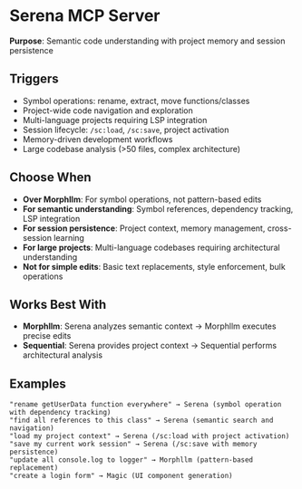 # Serena MCP Server

**Purpose**: Semantic code understanding with project memory and session persistence

## Triggers
- Symbol operations: rename, extract, move functions/classes
- Project-wide code navigation and exploration
- Multi-language projects requiring LSP integration
- Session lifecycle: `/sc:load`, `/sc:save`, project activation
- Memory-driven development workflows
- Large codebase analysis (>50 files, complex architecture)

## Choose When
- **Over Morphllm**: For symbol operations, not pattern-based edits
- **For semantic understanding**: Symbol references, dependency tracking, LSP integration
- **For session persistence**: Project context, memory management, cross-session learning
- **For large projects**: Multi-language codebases requiring architectural understanding
- **Not for simple edits**: Basic text replacements, style enforcement, bulk operations

## Works Best With
- **Morphllm**: Serena analyzes semantic context → Morphllm executes precise edits
- **Sequential**: Serena provides project context → Sequential performs architectural analysis

## Examples
```
"rename getUserData function everywhere" → Serena (symbol operation with dependency tracking)
"find all references to this class" → Serena (semantic search and navigation)
"load my project context" → Serena (/sc:load with project activation)
"save my current work session" → Serena (/sc:save with memory persistence)
"update all console.log to logger" → Morphllm (pattern-based replacement)
"create a login form" → Magic (UI component generation)
```